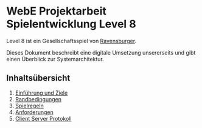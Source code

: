 # WebE Projektarbeit Spielentwicklung Level 8

Level 8 ist ein Gesellschaftsspiel von [Ravensburger](https://www.ravensburger.de/produkte/spiele/kartenspiele/level-8-20766/index.html).

Dieses Dokument beschreibt eine digitale Umsetzung unsererseits und gibt einen Überblick zur Systemarchitektur.

## Inhaltsübersicht

1. [Einführung und Ziele](einfuehrung_ziele.md)
2. [Randbedingungen](randbedingungen.md)
3. [Spielregeln](spielregeln.md)
4. [Anforderungen](anforderungen.md)
5. [Client Server Protokoll](client_server_protokoll.md)
